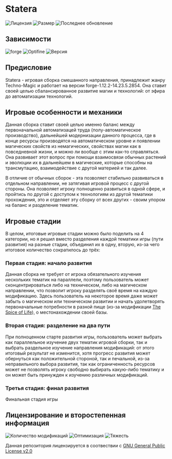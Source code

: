 # Statera
![Лицензия](https://img.shields.io/github/license/Avandelta/Statera?label=%D0%9B%D0%B8%D1%86%D0%B5%D0%BD%D0%B7%D0%B8%D1%8F&style=flat-square)
![Размер](https://img.shields.io/github/repo-size/Avandelta/Statera?label=%D0%A0%D0%B0%D0%B7%D0%BC%D0%B5%D1%80&style=flat-square)
![Последнее обновление](https://img.shields.io/github/last-commit/Avandelta/Statera?label=%D0%9F%D0%BE%D1%81%D0%BB%D0%B5%D0%B4%D0%BD%D0%B5%D0%B5%20%D0%BE%D0%B1%D0%BD%D0%BE%D0%B2%D0%BB%D0%B5%D0%BD%D0%B8%D0%B5&style=flat-square)

## Зависимости

![forge](https://img.shields.io/badge/forge-14.23.5.2854-brightgreen?style=flat-square)
![Optifine](https://img.shields.io/badge/Optifine-OptiFine%201.12.2%20HD%20U%20F6%20pre1-brightgreen?style=flat-square)
![Версия](https://img.shields.io/badge/%D0%92%D0%B5%D1%80%D1%81%D0%B8%D1%8F-1.0.5.4-green?style=flat-square)

## Предисловие

Statera - игровая сборка смешанного направления, принадлежит жанру Techno-Magic и работает на версии forge-1.12.2-14.23.5.2854. Она ставит своей целью сбалансированное развитие магии и технологий: от эфира до автоматизации технологий.

## Игровые особенности и механики

Данная сборка ставит своей целью именно баланс между первоначальной автоматизацей труда (полу-автоматическое производство), дальнейшей модернизации данного процесса, где в конце ресурсы производятся на автоматическом уровне и появлении магических свойств из немагических, свойствах магии как в повседневной жизни, и можно ли вообще с этим как-то справляться. Она развивает этот вопрос при помощи взаимосвязи обычных растений и эволюции их в дальнейшем в магические, которые способны на трансмутацию, взаимодействие с другой материей и так далее.

В отличие от обычных сборок - эта позволяет стабильно развиваться в отдельном направлении, не затягивая игровой процесс с другой стороны. Она позволяет игроку полноценно развиться в одной сфере, и пройтись по другой с доступом к технологиям из другой тематики прохождения, это и отделяет эту сборку от всех других - своим упором на баланс и разделение тематик.

## Игровые стадии

В целом, итоговые игровые стадии можно было поделить на 4 категории, но я решил вместо разделения каждой тематики игры (пути развития) на разные стадии, объединил их в одну, вторую, из-за чего итоговое количество сократилось до трёх:

### Первая стадия: начало развития

Данная сборка не требует от игрока обязательного изучения нескольких тематик на параллели, поэтому пользователь может сконцентрироваться либо на техническом, либо на магическом направлении, что позволит игроку разделять своё время на каждую модификацию. Здесь пользователь на некоторое время даже может забыть о магическом или техническом развитии и начать удолетворять первоначальные потребности в разной пище (из-за модификации [The Spice of Life](https://www.curseforge.com/minecraft/mc-mods/the-spice-of-life)), о местонахождении своей базы.

### Вторая стадия: разделение на два пути

При полноценном старте развития игры, пользователь может выбрать как параллельное изучение двух тематик игровой сборки, так и выбрать раздельное изучение направления модификаций: от этого итоговый результат не изменится, хотя прогресс развития может обернуться как положительной стороной, так и печальной, из-за неправильного выбора развития, так как ограниченность ресурсов может не позволять игроку свободно выбирать какую-либо тематику и он может быть принужден к изучению различных модификаций.

### Третья стадия: финал развития

Финальная стадия игры

## Лицензирование и второстепенная информация

![Количество модификаций](https://img.shields.io/badge/%D0%9A%D0%BE%D0%BB%D0%B8%D1%87%D0%B5%D1%81%D1%82%D0%B2%D0%BE%20%D0%BC%D0%BE%D0%B4%D0%B8%D1%84%D0%B8%D0%BA%D0%B0%D1%86%D0%B8%D0%B9-158%20(175)-green?style=flat-square)
![Оптимизация](https://img.shields.io/badge/Оптимизация-A-green?style=flat-square)
![Тяжесть](https://img.shields.io/badge/Тяжесть-56%-green?style=flat-square)

Данная репозитория лицензируется в соотвествии с [GNU General Public License v2.0](https://github.com/Avandelta/Statera/blob/master/LICENSE)
